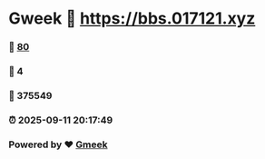 # Gweek :link: https://bbs.017121.xyz 
### :page_facing_up: [80](https://bbs.017121.xyz/tag.html) 
### :speech_balloon: 4 
### :hibiscus: 375549 
### :alarm_clock: 2025-09-11 20:17:49 
### Powered by :heart: [Gmeek](https://github.com/Meekdai/Gmeek)
